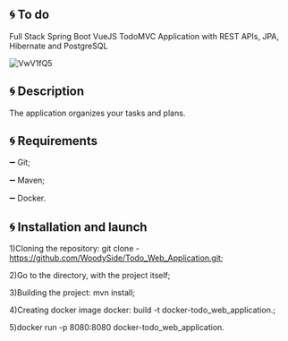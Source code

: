 :cyclone: To do
-----------
Full Stack Spring Boot VueJS TodoMVC Application with REST APIs, JPA, Hibernate and PostgreSQL

![VwV1fQ5](https://user-images.githubusercontent.com/72156897/100266953-b7643e80-2f63-11eb-84f5-df89bd748799.jpeg)


:cyclone: Description
-----------
The application organizes your tasks and plans. 

:cyclone: Requirements
-----------
:heavy_minus_sign: Git;

:heavy_minus_sign: Maven;

:heavy_minus_sign: Docker.

:cyclone: Installation and launch
-----------
1)Cloning the repository: git clone - https://github.com/WoodySide/Todo_Web_Application.git;

2)Go to the  directory, with the project itself;

3)Building the project: mvn install;

4)Сreating docker image docker: build -t docker-todo_web_application.;

5)docker run -p 8080:8080 docker-todo_web_application.
